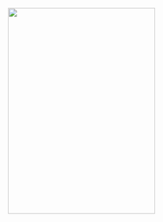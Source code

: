 
<!DOCTYPE html>
<html>


<p align="center">
  <img width="300" height="420" src="![shroomp](https://user-images.githubusercontent.com/98204248/163005266-16df2b2d-4a47-4f09-9502-87acc20873a2.png)">
</p>


</html>

